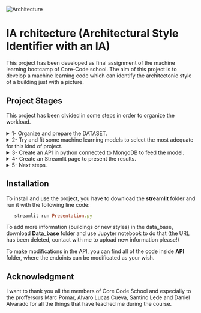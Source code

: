 ![Architecture](https://user-images.githubusercontent.com/101878865/185236283-eb2187f0-0154-41cf-9727-3be28737e9d3.gif)

# IA rchitecture (Architectural Style Identifier with an IA) 

This project has been developed as final assignment of the machine learning bootcamp of Core-Code school.
The aim of this project is to develop a machine learning code which can identify the architectonic style of a building just with a picture.

## Project Stages
This project has been divided in some steps in order to organize the workload.

<details><summary>1-	Organize and prepare the DATASET.</summary>

The Dataset of this project can be downloaded from kaggle: https://www.kaggle.com/datasets/dumitrux/architectural-styles-dataset?resource=download. It contains 10113 pictures divided in 25 folders, each one corresponds to a different  architectural style (from Achaemenid and Ancient Egyptian architecture to Postmodern architecture). 

To avoid overloading of the model, it has only been used 5 styles to train the model: 
- Postmodern
- Novelty
- International style
- Deconstructivism 
- Chicago School architecture

After having a trained model, it is going to be added other styles to distinguish more styles.

</details>

<details><summary>2-	Try and fit some machine learning models to select the most adequate for this kind of project.</summary>

The model selected to us in this application is a derived model from “ResNet50” where are added a Flattern layer, a Dense layer with 512 units and “relu” activation and a Dense layer with 5 units and “softmax” activation (based on this article of a similar problem: https://chroniclesofai.com/transfer-learning-with-keras-resnet-50/). 

ResNet50 is a very well known CNN model which can be found in the paper by K. He et al. (publised in 2017): Deep Residual Learning for Image Recognition (https://arxiv.org/abs/1512.03385). This CNN model was development to solve the degradation problem in a deep network (adding more layers to a sufficiently deep neural network would first see saturation in accuracy and then the accuracy degrades).

The current model has reach an accuracy higher than 80% as can be seen in the picture of the next chapter.

</details>

<details><summary>3-	Create an API in python connected to MongoDB to feed the model.</summary>

It has been created a Data Base in MongoDB with pictures and information of the buildings of each architectural styles (Authors, Year of construction and Name of the building). This Data Base has been dockerized and published in Heroku to be available at any time.

![Mongo](https://user-images.githubusercontent.com/101878865/185746418-56d9652c-91fa-4909-b002-cfc87bda2a05.jpg)

</details>

<details><summary>4-	Create an Streamlit page to present the results.</summary>

A Streamlit web has been developed to present all the data. There site is divided in two pages, the first one to explain how all the things works and the other one where all the magic happens (see next picture). 

![Streamlit-nothing](https://user-images.githubusercontent.com/101878865/185240943-52c804a0-b378-4420-9775-c99d0ad86954.jpg)

When an image is uploaded and confirmed, the model starts looking for similarities to stablishs the most probable architectural style and to presents the result. After that, the program calls (through the API) to a MongoDB data base where can be found pictures and information of buildings of the same style.

![Streamlit-Results](https://user-images.githubusercontent.com/101878865/185236400-c42ce73a-e7c0-45f4-b3a0-2219cb46a8c3.jpg)

</details>

<details><summary>5-	Next steps.</summary>


It has been identified two main paths to improve this project:

- Add more styles to make more complete and complex the model.
- Add this project to Google Cloud to be sure that there is not faillure in the website if there are a lot of users. 

</details>

## Installation

To install and use the project, you have to download the **streamlit** folder and run it with the following line code: 

```ruby
   streamlit run Presentation.py
```

To add more information (buildings or new styles) in the data_base, download **Data_base** folder and use Jupyter notebook to do that (the URL has been deleted, contact with me to upload new information please!)

To make modifications in the API, you can find all of the code inside **API** folder, where the endoints can be modificated as your wish.

## Acknowledgment

I want to thank you all the members of Core Code School and especially to the proffersors Marc Pomar, Alvaro Lucas Cueva, Santino Lede and Daniel Alvarado for all the things that have teached me during the course.   
